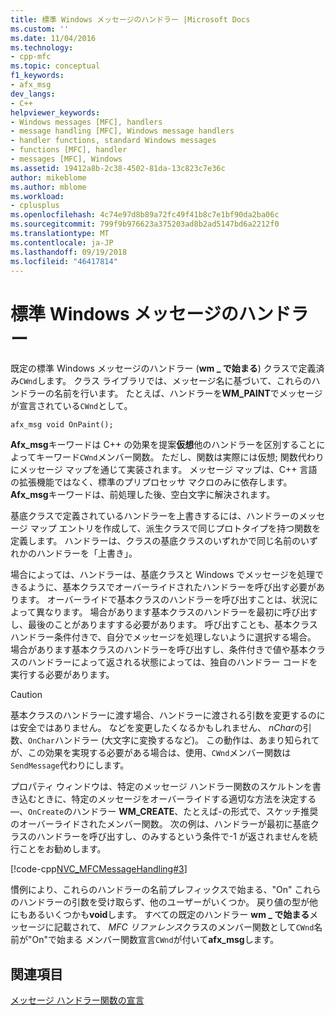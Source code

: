 ```yaml
---
title: 標準 Windows メッセージのハンドラー |Microsoft Docs
ms.custom: ''
ms.date: 11/04/2016
ms.technology:
- cpp-mfc
ms.topic: conceptual
f1_keywords:
- afx_msg
dev_langs:
- C++
helpviewer_keywords:
- Windows messages [MFC], handlers
- message handling [MFC], Windows message handlers
- handler functions, standard Windows messages
- functions [MFC], handler
- messages [MFC], Windows
ms.assetid: 19412a8b-2c38-4502-81da-13c823c7e36c
author: mikeblome
ms.author: mblome
ms.workload:
- cplusplus
ms.openlocfilehash: 4c74e97d8b89a72fc49f41b8c7e1bf90da2ba06c
ms.sourcegitcommit: 799f9b976623a375203ad8b2ad5147bd6a2212f0
ms.translationtype: MT
ms.contentlocale: ja-JP
ms.lasthandoff: 09/19/2018
ms.locfileid: "46417814"
---
```

# <a name="handlers-for-standard-windows-messages"></a>標準 Windows メッセージのハンドラー

既定の標準 Windows メッセージのハンドラー (**wm _ で始まる**) クラスで定義済み`CWnd`します。 クラス ライブラリでは、メッセージ名に基づいて、これらのハンドラーの名前を行います。 たとえば、ハンドラーを**WM_PAINT**でメッセージが宣言されている`CWnd`として。

`afx_msg void OnPaint();`

**Afx_msg**キーワードは C++ の効果を提案**仮想**他のハンドラーを区別することによってキーワード`CWnd`メンバー関数。 ただし、関数は実際には仮想; 関数代わりにメッセージ マップを通じて実装されます。 メッセージ マップは、C++ 言語の拡張機能ではなく、標準のプリプロセッサ マクロのみに依存します。 **Afx_msg**キーワードは、前処理した後、空白文字に解決されます。

基底クラスで定義されているハンドラーを上書きするには、ハンドラーのメッセージ マップ エントリを作成して、派生クラスで同じプロトタイプを持つ関数を定義します。 ハンドラーは、クラスの基底クラスのいずれかで同じ名前のいずれかのハンドラーを「上書き」。

場合によっては、ハンドラーは、基底クラスと Windows でメッセージを処理できるように、基本クラスでオーバーライドされたハンドラーを呼び出す必要があります。 オーバーライドで基本クラスのハンドラーを呼び出すことは、状況によって異なります。 場合があります基本クラスのハンドラーを最初に呼び出すし、最後のことがありますする必要があります。 呼び出すことも、基本クラス ハンドラー条件付きで、自分でメッセージを処理しないように選択する場合。 場合があります基本クラスのハンドラーを呼び出すし、条件付きで値や基本クラスのハンドラーによって返される状態によっては、独自のハンドラー コードを実行する必要があります。

> [!CAUTION]
>  基本クラスのハンドラーに渡す場合、ハンドラーに渡される引数を変更するのには安全ではありません。 などを変更したくなるかもしれません、 *nChar*の引数、`OnChar`ハンドラー (大文字に変換するなど)。 この動作は、あまり知られてが、この効果を実現する必要がある場合は、使用、`CWnd`メンバー関数は`SendMessage`代わりにします。

プロパティ ウィンドウは、特定のメッセージ ハンドラー関数のスケルトンを書き込むときに、特定のメッセージをオーバーライドする適切な方法を決定する —、`OnCreate`のハンドラー **WM_CREATE**、たとえば-の形式で、スケッチ推奨のオーバーライドされたメンバー関数。 次の例は、ハンドラーが最初に基底クラスのハンドラーを呼び出すし、のみするという条件で-1 が返されませんを続行ことをお勧めします。

[!code-cpp[NVC_MFCMessageHandling#3](../mfc/codesnippet/cpp/handlers-for-standard-windows-messages_1.cpp)]

慣例により、これらのハンドラーの名前プレフィックスで始まる、"On" これらのハンドラーの引数を受け取らず、他のユーザーがいくつか。 戻り値の型が他にもあるいくつかも**void**します。 すべての既定のハンドラー **wm _ で始まる**メッセージに記載されて、 *MFC リファレンス*クラスのメンバー関数として`CWnd`名前が"On"で始まる メンバー関数宣言`CWnd`が付いて**afx_msg**します。

## <a name="see-also"></a>関連項目

[メッセージ ハンドラー関数の宣言](../mfc/declaring-message-handler-functions.md)
